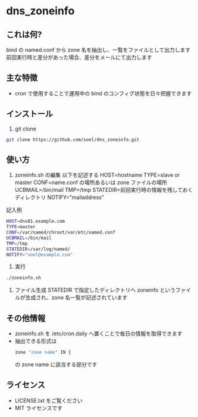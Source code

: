 dns_zoneinfo
============

## これは何?
bind の named.conf から zone 名を抽出し、一覧をファイルとして出力します
前回実行時と差分があった場合、差分をメールにて出力します

## 主な特徴
- cron で使用することで運用中の bind のコンフィグ状態を日々把握できます

## インストール
1. git clone
  ```bash
  git clone https://github.com/soel/dns_zoneinfo.git
  ```

## 使い方
1. zoneinfo.sh の編集
  以下を記述する
  HOST=hostname
  TYPE=slave or master
  CONF=name.conf の場所あるいは zone ファイルの場所
  UCBMAIL=/bin/mail
  TMP=/tmp
  STATEDIR=前回実行時の情報を残しておくディレクトリ
  NOTIFY="mailaddress"

  記入例
  ```bash
  HOST=dns01.example.com
  TYPE=master
  CONF=/var/named/chroot/var/etc/named.conf
  UCBMAIL=/bin/mail
  TMP=/tmp
  STATEDIR=/var/log/named/
  NOTIFY="soel@example.com"
  ```
1. 実行
  ```bash
  ./zoneinfo.sh
  ```

1. ファイル生成
  STATEDIR で指定したディレクトリへ zoneinfo というファイルが生成され、zone 名一覧が記述されています

## その他情報
- zoneinfo.sh を /etc/cron.daily へ置くことで毎日の情報を取得できます
- 抽出できる形式は
  ```bash
  zone "zone name" IN {
  ```
  の zone name に該当する部分です

## ライセンス
- LICENSE.txt をご覧ください
- MIT ライセンスです
